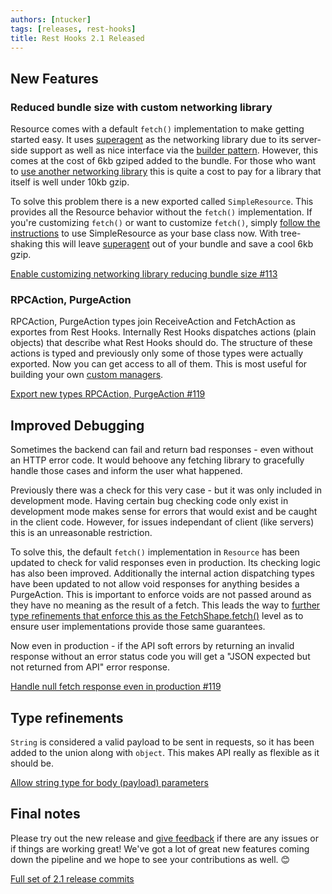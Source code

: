 ```yaml
---
authors: [ntucker]
tags: [releases, rest-hooks]
title: Rest Hooks 2.1 Released
---
```


<head>
  <meta name="docsearch:pagerank" content="-100"/>
</head>

## New Features

### Reduced bundle size with custom networking library

Resource comes with a default `fetch()` implementation to make getting started easy.
It uses [superagent](http://visionmedia.github.io/superagent/) as the networking library
due to its server-side support as well as nice interface via the [builder pattern](https://en.wikipedia.org/wiki/Builder_pattern).
However, this comes at the cost of 6kb gziped added to the bundle. For those who want
to [use another networking library](https://resthooks.io/docs/2.2/guides/custom-networking) this is quite a cost to pay for a library that itself
is well under 10kb gzip.

To solve this problem there is a new exported called `SimpleResource`. This provides
all the Resource behavior without the `fetch()` implementation. If you're customizing
`fetch()` or want to customize `fetch()`, simply [follow the instructions](https://resthooks.io/docs/2.2/guides/custom-networking) to use
SimpleResource as your base class now. With tree-shaking this will leave [superagent](http://visionmedia.github.io/superagent/)
out of your bundle and save a cool 6kb gzip.

[Enable customizing networking library reducing bundle size #113](https://github.com/coinbase/rest-hooks/pull/113)

<!--truncate-->

### RPCAction, PurgeAction

RPCAction, PurgeAction types join ReceiveAction and FetchAction as exportes from Rest Hooks.
Internally Rest Hooks dispatches actions (plain objects) that describe what Rest Hooks should do.
The structure of these actions is typed and previously only some of those types were actually
exported. Now you can get access to all of them. This is most useful for building your own [custom
managers](https://resthooks.io/docs/2.2/api/Manager).

[Export new types RPCAction, PurgeAction #119](https://github.com/coinbase/rest-hooks/pull/119)


## Improved Debugging

Sometimes the backend can fail and return bad responses - even without an HTTP error code.
It would behoove any fetching library to gracefully handle those cases and inform the user what
happened.

Previously there was a check for this very case - but it was only included in development mode.
Having certain bug checking code only exist in development mode makes sense for errors that
would exist and be caught in the client code. However, for issues independant of client (like
servers) this is an unreasonable restriction.

To solve this, the default `fetch()` implementation in `Resource` has been updated to
check for valid responses even in production. Its checking logic has also been improved.
Additionally the internal action dispatching types have been updated to not allow void
responses for anything besides a PurgeAction. This is important to enforce voids are not
passed around as they have no meaning as the result of a fetch. This leads the way to [further
type refinements that enforce this as the FetchShape.fetch()](https://github.com/coinbase/rest-hooks/issues/120)
level as to ensure user implementations provide those same guarantees.

Now even in production - if the API soft errors by returning an invalid response without
an error status code you will get a "JSON expected but not returned from API" error response.

[Handle null fetch response even in production #119](https://github.com/coinbase/rest-hooks/pull/119)

## Type refinements

`String` is considered a valid payload to be sent in requests, so it has been added to the union along
with `object`. This makes API really as flexible as it should be.

[Allow string type for body (payload) parameters ](https://github.com/coinbase/rest-hooks/pull/116)


## Final notes

Please try out the new release and [give feedback](https://github.com/coinbase/rest-hooks/issues)
if there are any issues or if things are working great! We've got a lot of great new features
coming down the pipeline and we hope to see your contributions as well. 😊

[Full set of 2.1 release commits](https://github.com/coinbase/rest-hooks/releases/tag/2.1.0)
